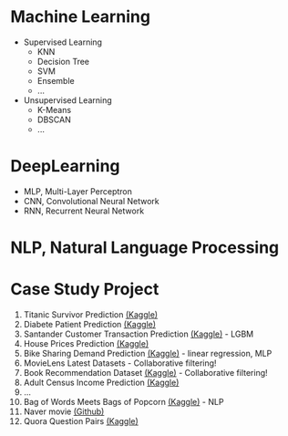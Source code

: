 # Machine Learning

- Supervised Learning
  - KNN
  - Decision Tree
  - SVM
  - Ensemble
  - ...
- Unsupervised Learning
  - K-Means
  - DBSCAN
  - ...

# DeepLearning

- MLP, Multi-Layer Perceptron
- CNN, Convolutional Neural Network
- RNN, Recurrent Neural Network

# NLP, Natural Language Processing


# Case Study Project
  1. Titanic Survivor Prediction [(Kaggle)](https://www.kaggle.com/c/titanic)
  2. Diabete Patient Prediction [(Kaggle)](https://www.kaggle.com/uciml/pima-indians-diabetes-database)
  3. Santander Customer Transaction Prediction [(Kaggle)](https://www.kaggle.com/c/santander-customer-transaction-prediction/) - LGBM
  4. House Prices Prediction [(Kaggle)](https://www.kaggle.com/c/house-prices-advanced-regression-techniques/overview)
  5. Bike Sharing Demand Prediction [(Kaggle)](https://www.kaggle.com/c/bike-sharing-demand/) - linear regression, MLP
  6. MovieLens Latest Datasets - Collaborative filtering!
  7. Book Recommendation Dataset [(Kaggle)](https://www.kaggle.com/arashnic/book-recommendation-dataset) - Collaborative filtering!
  8. Adult Census Income Prediction [(Kaggle)](https://www.kaggle.com/uciml/adult-census-income)
  9. ...
  10. Bag of Words Meets Bags of Popcorn [(Kaggle)](https://www.kaggle.com/c/word2vec-nlp-tutorial/data) - NLP
  11. Naver movie [(Github)](https://github.com/e9t/nsmc)
  12. Quora Question Pairs [(Kaggle)]()


